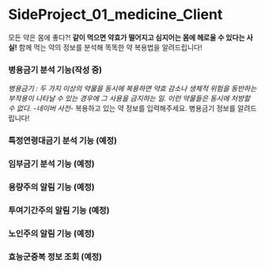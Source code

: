 # SideProject_01_medicine_Client

모든 약은 몸에 좋다?!
**같이 먹으면 약효가 떨어지고 심지어는 몸에 헤로울 수 있다는 사실!**
함께 먹는 약의 정보를 분석해 똑똑한 약 복용법을 알려드립니다!

### 병용금기 분석 기능(작성 중)
_병용금기 : 두 가지 이상의 약물을 동시에 복용하면 약효 감소나 생체적 위험을 동반하는 부작용이 나타날 수 있는 경우에 그 사용을 금지하는 일. 이런 약물들은 동시에 처방할 수 없다. -네이버 사전-_
복용하고 있는 약 정보를 입력해주세요. 병용금기 정보를 알려드립니다!

### 특정연령대금기 분석 기능 (예정)

### 임부금기 분석 기능 (예정)

### 용량주의 알림 기능 (예정)

### 투여기간주의 알림 기능 (예정)

### 노인주의 알림 기능 (예정)

### 효능군중복 정보 조회 (예정)
